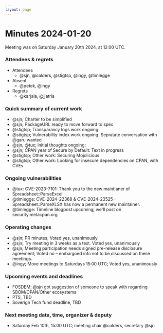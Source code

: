 ```yaml
---
layout: page
---
```


# Minutes 2024-01-20

Meeting was on Saturday January 20th 2024, at 12:00 UTC.


### Attendees & regrets

- Attendees
    - @sjn, @oalders, @stigtsp, @ingy, @timlegge
- Absent
    - @petek, @ingy
- Regrets
    - @karjala, @jjatria

### Quick summary of current work

- @sjn; Charter to be simplified
- @sjn; PackageURL ready to move forward to spec
- @stigtsp; Transparancy logs work ongoing
- @stigtsp; Vulnerability index work ongoing. Sepratate conversation with @garu wanted
- @sjn, @tux; Initial thoughts ongoing;
- @sjn; CPAN year of Secure by Default: Text in progress
- @stigtsp; Other work: Securing Mojolicious
- @stigtsp; Other work: Looking for insecure dependencies on CPAN, with CVEs

### Ongoing vulnerabilities

- @tux: CVE-2023-7101: Thank you to the new maintianer of Spreadsheet::ParseExcel
- @timlegge: CVE-2024-22368 & CVE-2024-23525 - Spreadsheet::ParseXLSX has now a permanent new maintainer.
- @timlegge: Timeline blogpost upcoming; we'll post on security.metacpan.org

### Operating changes

- @sjn; PR minutes; Voted yes, unanimously
- @sjn; Try meeting in 3 weeks as a test. Voted yes, unanimously
- @sjn; Meeting participation needs signed pre-release disclosure agreement; Voted no – embargoed info not to be discussed on these meetings.
- @ingy; Move meetings to Saturdays 15:00 UTC; Voted yes, unanimously

### Upcoming events and deadlines

- FOSDEM; @sjn got suggestion of someone to speak with regarding SBOM/CPAN/Other ecosystems
- PTS, TBD
- Soverign Tech fund deadline, TBD

### Next meeting data, time, organizer & deputy

- Saturday Feb 10th, 15:00 UTC; meeting chair @oalders, secretary @sjn
